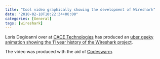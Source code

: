 ```yaml
---
title: "Cool video graphically showing the development of Wireshark"
date: "2010-02-10T10:22:34+00:00"
categories: [General]
tags: [wireshark]
---
```


Loris Degioanni over at <a href="http://www.cacetech.com/">CACE Technologies</a> has produced an <a href="https://blog.wireshark.org/2010/02/the-history-of-wireshark-in-3-minutes/">uber geeky animation showing the 11 year history of the Wireshark project</a>.

The video was produced with the aid of <a href="http://vis.cs.ucdavis.edu/%7Eogawa/codeswarm/">Codeswarm</a>.
